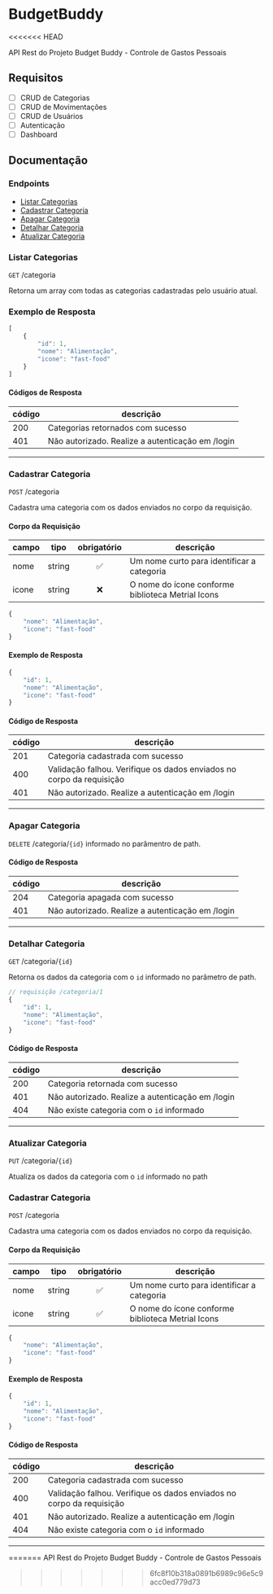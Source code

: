 # BudgetBuddy
<<<<<<< HEAD

API Rest do Projeto Budget Buddy - Controle de Gastos Pessoais

## Requisitos

- [ ] CRUD de Categorias 
- [ ] CRUD de Movimentações 
- [ ] CRUD de Usuários
- [ ] Autenticação 
- [ ] Dashboard

## Documentação 

### Endpoints 

- [Listar Categorias](#listar-categorias) 
- [Cadastrar Categoria](#cadastrar-categoria) 
- [Apagar Categoria](#apagar-categoria) 
- [Detalhar Categoria](#detalhar-categoria)
- [Atualizar Categoria](#atualizar-categoria)

### Listar Categorias

`GET` /categoria

Retorna um array com todas as categorias cadastradas pelo usuário atual. 

### Exemplo de Resposta 

```js
[
    {
        "id": 1,
        "nome": "Alimentação",
        "icone": "fast-food"
    }
]
```

#### Códigos de Resposta 

| código | descrição | 
|--------|-----------|
|200| Categorias retornados com sucesso
|401| Não autorizado. Realize a autenticação em /login

---

### Cadastrar Categoria

`POST` /categoria

Cadastra uma categoria com os dados enviados no corpo da requisição. 

#### Corpo da Requisição

|campo|tipo|obrigatório|descrição
|-----|----|:-----------:|---------
|nome|string|✅ | Um nome curto para identificar a categoria
|icone|string|❌ | O nome do ícone conforme biblioteca Metrial Icons

```js
{
    "nome": "Alimentação",
    "icone": "fast-food"
}
```

#### Exemplo de Resposta

```js
{
    "id": 1,
    "nome": "Alimentação",
    "icone": "fast-food"
}
```

#### Código de Resposta

| código | descrição | 
|--------|-----------|
|201| Categoria cadastrada com sucesso
|400| Validação falhou. Verifique os dados enviados no corpo da requisição
|401| Não autorizado. Realize a autenticação em /login

--- 

### Apagar Categoria

`DELETE` /categoria/`{id}` informado no parâmentro de path. 

#### Código de Resposta 

| código | descrição | 
|--------|-----------|
|204| Categoria apagada com sucesso
|401| Não autorizado. Realize a autenticação em /login

--- 

### Detalhar Categoria 

`GET` /categoria/`{id}`

Retorna os dados da categoria com o `id` informado no parâmetro de path.

```js
// requisição /categoria/1
{
    "id": 1,
    "nome": "Alimentação",
    "icone": "fast-food"
}
```

#### Código de Resposta 

| código | descrição | 
|--------|-----------|
|200| Categoria retornada com sucesso
|401| Não autorizado. Realize a autenticação em /login
|404| Não existe categoria com o `id` informado 

--- 

### Atualizar Categoria

`PUT` /categoria/`{id}`

Atualiza os dados da categoria com o `id` informado no path

### Cadastrar Categoria

`POST` /categoria

Cadastra uma categoria com os dados enviados no corpo da requisição. 

#### Corpo da Requisição

|campo|tipo|obrigatório|descrição
|-----|----|:-----------:|---------
|nome|string|✅ | Um nome curto para identificar a categoria
|icone|string|✅ | O nome do ícone conforme biblioteca Metrial Icons

```js
{
    "nome": "Alimentação",
    "icone": "fast-food"
}
```

#### Exemplo de Resposta

```js
{
    "id": 1,
    "nome": "Alimentação",
    "icone": "fast-food"
}
```

#### Código de Resposta

| código | descrição | 
|--------|-----------|
|200| Categoria cadastrada com sucesso
|400| Validação falhou. Verifique os dados enviados no corpo da requisição
|401| Não autorizado. Realize a autenticação em /login
|404| Não existe categoria com o `id` informado 

--- 
=======
API Rest do Projeto Budget Buddy - Controle de Gastos Pessoais
>>>>>>> 6fc8f10b318a0891b6989c96e5c9acc0ed779d73
